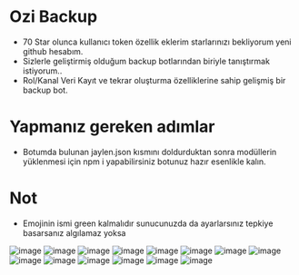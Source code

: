 # Ozi Backup

- 70 Star olunca kullanıcı token özellik eklerim starlarınızı bekliyorum yeni github hesabım.
- Sizlerle geliştirmiş olduğum backup botlarından biriyle tanıştırmak istiyorum.. 
- Rol/Kanal Veri Kayıt ve tekrar oluşturma özelliklerine sahip gelişmiş bir backup bot.

# Yapmanız gereken adımlar

- Botumda bulunan jaylen.json kısmını doldurduktan sonra modüllerin yüklenmesi için npm i yapabilirsiniz botunuz hazır esenlikle kalın.

# Not 

- Emojinin ismi green kalmalıdır sunucunuzda da ayarlarsınız tepkiye basarsanız algılamaz yoksa

![image](https://user-images.githubusercontent.com/92666466/150602952-514dcf61-e12c-43d1-8184-b779797a4660.png) 
![image](https://user-images.githubusercontent.com/92666466/150219390-013f979d-64b4-4030-b427-ce3995b85e3f.png)
![image](https://user-images.githubusercontent.com/92666466/150219522-db85d0d8-9b09-44af-92b2-7273cd8f01bf.png)
![image](https://user-images.githubusercontent.com/92666466/150219413-92d74869-9a1e-491c-953b-78ef243dbc17.png)
![image](https://user-images.githubusercontent.com/92666466/149847028-bebdcd6b-b460-4f31-9a2d-8c748439e5d1.png)
![image](https://user-images.githubusercontent.com/92666466/148685686-2d4ba20b-b3e6-4e63-9ad5-3f8a160f7f14.png)
![image](https://user-images.githubusercontent.com/92666466/148685696-2be3327e-196b-4dfd-842f-937e344a92e1.png)
![image](https://user-images.githubusercontent.com/92666466/143085087-54b461fe-526d-4e48-9bb7-497b8a444511.png)
![image](https://user-images.githubusercontent.com/92666466/143085098-f153f296-6c92-4c87-9daa-df4cb5930d9b.png)
![image](https://user-images.githubusercontent.com/92666466/143085113-22289ea1-0e99-4a84-95de-54b6da12ecd7.png)
![image](https://user-images.githubusercontent.com/92666466/143085125-1503cd4e-c3c0-4503-9172-1e315c578776.png)
![image](https://user-images.githubusercontent.com/92666466/143085137-4703e78b-d365-4d33-aa65-c9a610e04d67.png)
![image](https://user-images.githubusercontent.com/92666466/143087025-572d7f7f-653b-4373-9eb5-85b16c1621c1.png)
![image](https://user-images.githubusercontent.com/92666466/143089451-765b4551-0752-4f4b-95ca-98ce79cdb55a.png)

